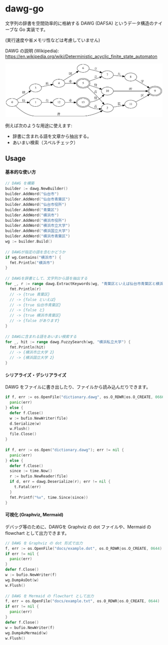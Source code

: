 # dawg-go

文字列の辞書を空間効率的に格納する DAWG (DAFSA) というデータ構造のナイーブな Go 実装です。

(実行速度や省メモリ性などは考慮していません)

DAWG の説明 (Wikipedia): https://en.wikipedia.org/wiki/Deterministic_acyclic_finite_state_automaton

![example visualized DAWG](./docs/example/example.png)

例えば次のような用途に使えます:

- 辞書に含まれる語を文章から抽出する。
- あいまい検索（スペルチェック）

## Usage

#### 基本的な使い方

```go
// DAWG を構築
builder := dawg.NewBuilder()
builder.AddWord("仙台市")
builder.AddWord("仙台市青葉区")
builder.AddWord("仙台市役所")
builder.AddWord("青葉区")
builder.AddWord("横浜市")
builder.AddWord("横浜市役所")
builder.AddWord("横浜市立大学")
builder.AddWord("横浜国立大学")
builder.AddWord("横浜市青葉区")
wg := builder.Build()

// DAWGが指定の語を含むかどうか
if wg.Contains("横浜市") {
  fmt.Println("横浜市")
}

// DAWGを辞書として、文字列から語を抽出する
for _, r := range dawg.ExtractKeywords(wg, "青葉区といえば仙台市青葉区と横浜市青葉区があります") {
  fmt.Println(r)
  // -> {true 青葉区}
  // -> {false といえば}
  // -> {true 仙台市青葉区}
  // -> {false と}
  // -> {true 横浜市青葉区}
  // -> {false があります}
}

// DAWGに含まれる語をあいまい検索する
for _, hit := range dawg.FuzzySearch(wg, "横浜私立大学") {
  fmt.Println(hit)
  // -> {横浜市立大学 2}
  // -> {横浜国立大学 2}
}
```

#### シリアライズ・デシリアライズ

DAWG をファイルに書き出したり、ファイルから読み込んだりできます。

```go
if f, err := os.OpenFile("dictionary.dawg", os.O_RDWR|os.O_CREATE, 0666); err != nil {
  panic(err)
} else {
  defer f.Close()
  w := bufio.NewWriter(file)
  d.Serialize(w)
  w.Flush()
  file.Close()
}

if f, err := os.Open("dictionary.dawg"); err != nil {
  panic(err)
} else {
  defer f.Close()
  since := time.Now()
  r := bufio.NewReader(file)
  if d, err = dawg.Deserialize(r); err != nil {
    t.Fatal(err)
  }
  fmt.Printf("%v", time.Since(since))
}
```


#### 可視化 (Graphviz, Mermaid)

デバッグ等のために、DAWGを Graphviz の dot ファイルや、Mermaid の flowchart として出力できます。

```go
// DAWG を Graphviz の dot 形式で出力
f, err := os.OpenFile("docs/example.dot", os.O_RDWR|os.O_CREATE, 0644)
if err != nil {
  panic(err)
}
defer f.Close()
w := bufio.NewWriter(f)
wg.DumpAsDot(w)
w.Flush()

// DAWG を Mermaid の flowchart として出力
f, err = os.OpenFile("docs/example.txt", os.O_RDWR|os.O_CREATE, 0644)
if err != nil {
  panic(err)
}
defer f.Close()
w = bufio.NewWriter(f)
wg.DumpAsMermaid(w)
w.Flush()
```
